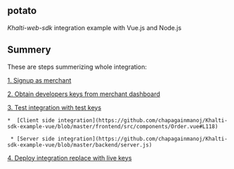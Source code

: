 
## potato ##
*Khalti-web-sdk* integration example with Vue.js and Node.js

## Summery ##
These are steps summerizing whole integration:

[1. Signup as merchant](https://khalti.com/merchant/)

[2. Obtain developers keys from merchant dashboard]()

[3. Test integration with test keys](#use_test_keys)

	*  [Client side integration](https://github.com/chapagainmanoj/Khalti-sdk-example-vue/blob/master/frontend/src/components/Order.vue#L118) 
	
	 * [Server side integration](https://github.com/chapagainmanoj/Khalti-sdk-example-vue/blob/master/backend/server.js)
	 
[4. Deploy integration replace with live keys](#use_live_Keys)

